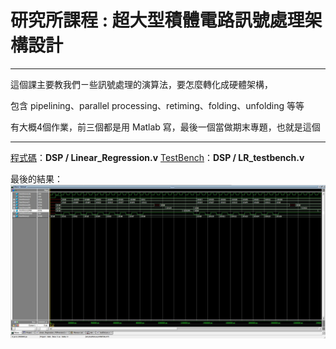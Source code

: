 # **研究所課程 : 超大型積體電路訊號處理架構設計**
---

這個課主要教我們ㄧ些訊號處理的演算法，要怎麼轉化成硬體架構，

包含 pipelining、parallel processing、retiming、folding、unfolding 等等

有大概4個作業，前三個都是用 Matlab 寫，最後一個當做期末專題，也就是這個

---

[程式碼](Linear_Regression.v)：**DSP / Linear_Regression.v**
[TestBench](LR_testbench.v)：**DSP / LR_testbench.v**

最後的結果：
![wave](./HW4_WAVE.JPG)
